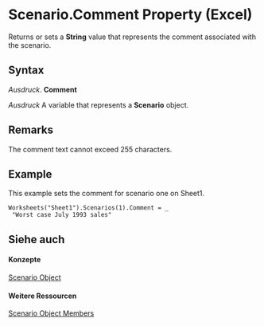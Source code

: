 
# Scenario.Comment Property (Excel)

Returns or sets a  **String** value that represents the comment associated with the scenario.


## Syntax

 _Ausdruck_. **Comment**

 _Ausdruck_ A variable that represents a **Scenario** object.


## Remarks

The comment text cannot exceed 255 characters.


## Example

This example sets the comment for scenario one on Sheet1.


```
Worksheets("Sheet1").Scenarios(1).Comment = _ 
 "Worst case July 1993 sales"
```


## Siehe auch


#### Konzepte


[Scenario Object](edd1c4f4-12b1-0d9f-f4aa-dd66278ba891.md)
#### Weitere Ressourcen


[Scenario Object Members](http://msdn.microsoft.com/library/fd862abd-99a5-c18d-8ad2-462a49a50b6c%28Office.15%29.aspx)